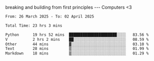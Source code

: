 breaking and building from first principles --- Computers <3

<!--START_SECTION:waka-->

```txt
From: 26 March 2025 - To: 02 April 2025

Total Time: 23 hrs 3 mins

Python      19 hrs 52 mins  █████████████████████░░░░   83.56 %
V           2 hrs 2 mins    ██░░░░░░░░░░░░░░░░░░░░░░░   08.59 %
Other       44 mins         ▓░░░░░░░░░░░░░░░░░░░░░░░░   03.10 %
Text        28 mins         ▒░░░░░░░░░░░░░░░░░░░░░░░░   01.99 %
Markdown    18 mins         ▒░░░░░░░░░░░░░░░░░░░░░░░░   01.29 %
```

<!--END_SECTION:waka-->
